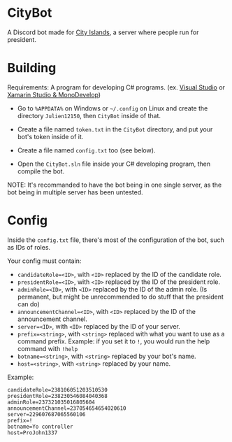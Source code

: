 # CityBot
A Discord bot made for [City Islands](https://discord.gg/htSMXTr), a server where people run for president.

# Building
Requirements: A program for developing C# programs. (ex. [Visual Studio](https://www.visualstudio.com/vs/visual-studio-2017-rc/)
 or [Xamarin Studio & MonoDevelop](http://www.monodevelop.com/))

- Go to `%APPDATA%` on Windows or `~/.config` on Linux and create the directory `Julien12150`, then `CityBot` inside of that.

- Create a file named `token.txt` in the `CityBot` directory, and put your bot's token inside of it.

- Create a file named `config.txt` too (see below).

- Open the `CityBot.sln` file inside your C# developing program, then compile the bot.

NOTE: It's recommanded to have the bot being in one single server, as the bot being in multiple server has been untested.

# Config
Inside the `config.txt` file, there's most of the configuration of the bot, such as IDs of roles.

Your config must contain:
- `candidateRole=<ID>`, with `<ID>` replaced by the ID of the candidate role.
- `presidentRole=<ID>`, with `<ID>` replaced by the ID of the president role.
- `adminRole=<ID>`, with `<ID>` replaced by the ID of the admin role. (Is permanent, but might be unrecommended to do stuff that the president can do)
- `announcementChannel=<ID>`, with `<ID>` replaced by the ID of the announcement channel.
- `server=<ID>`, with `<ID>` replaced by the ID of your server.
- `prefix=<string>`, with `<string>` replaced with what you want to use as a command prefix. Example: if you set it to `!`, you would run the help command with `!help`
- `botname=<string>`, with `<string>` replaced by your bot's name.
- `host=<string>`, with `<string>` replaced by your name.

Example:
```
candidateRole=238106051203510530
presidentRole=238230546084040368
adminRole=237321035016805604
announcementChannel=237054654654020610
server=229607687065560106
prefix=!
botname=Yo controller
host=ProJohn1337
```
